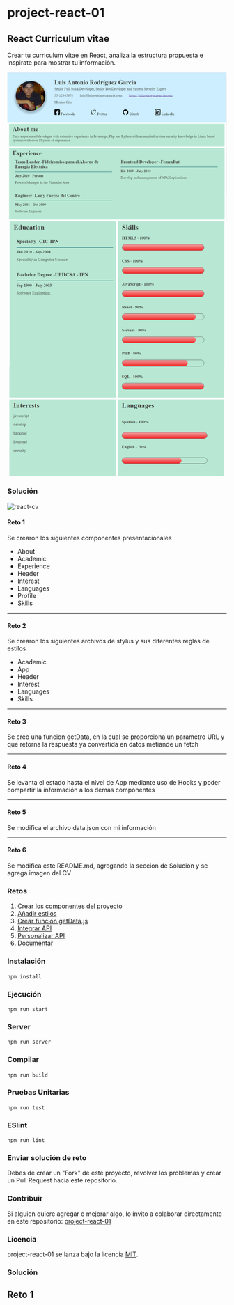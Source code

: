 # project-react-01

## React Curriculum vitae

Crear tu curriculum vitae en React, analiza la estructura propuesta e inspirate para mostrar tu información.

![react-cv](https://raw.githubusercontent.com/PlatziMaster/project-react-01/master/screenshot.png)

### Solución
![react-cv](https://raw.githubusercontent.com/Solej77/project-react-01/master/evidenciaProyecto1.png)

#### Reto 1
Se crearon los siguientes componentes presentacionales
- About
- Academic
- Experience
- Header
- Interest
- Languages
- Profile
- Skills

------------



#### Reto 2
Se crearon los siguientes archivos de stylus y sus diferentes reglas de estilos
- Academic
- App
- Header
- Interest
- Languages
- Skills

------------



#### Reto 3

Se creo una funcion getData, en la cual se proporciona un parametro URL y que retorna la respuesta ya convertida en datos metiande un fetch

------------

#### Reto 4

Se levanta el estado hasta el nivel de App mediante uso de Hooks y poder compartir la información a los demas componentes

------------

#### Reto 5

Se modifica el archivo data.json con mi información

------------

#### Reto 6

Se modifica este README.md, agregando la seccion de Solución y se agrega imagen del CV


### Retos
1. [Crear los componentes del proyecto](https://github.com/platzimaster/project-react-01/issues/1)
2. [Añadir estilos](https://github.com/platzimaster/project-react-01/issues/2)
3. [Crear función getData.js](https://github.com/platzimaster/project-react-01/issues/3)
4. [Integrar API](https://github.com/platzimaster/project-react-01/issues/4)
5. [Personalizar API](https://github.com/platzimaster/project-react-01/issues/5)
6. [Documentar](https://github.com/platzimaster/project-react-01/issues/6)

### Instalación
```
npm install
```

### Ejecución
```
npm run start
```

### Server
```
npm run server
```

### Compilar
```
npm run build
```

### Pruebas Unitarias
```
npm run test
```

### ESlint
```
npm run lint
```

### Enviar solución de reto
Debes de crear un "Fork" de este proyecto, revolver los problemas y crear un Pull Request hacia este repositorio.

### Contribuir
Si alguien quiere agregar o mejorar algo, lo invito a colaborar directamente en este repositorio: [project-react-01](https://github.com/platzimaster/project-react-01/)

### Licencia
project-react-01 se lanza bajo la licencia [MIT](https://opensource.org/licenses/MIT).


### Solución
  ## Reto 1
